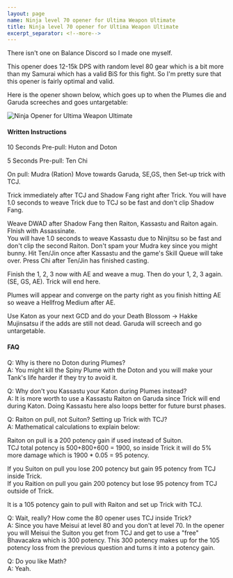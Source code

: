 ```yaml
---
layout: page
name: Ninja level 70 opener for Ultima Weapon Ultimate
title: Ninja level 70 opener for Ultima Weapon Ultimate
excerpt_separator: <!--more-->
---
```

There isn't one on Balance Discord so I made one myself.
<!--more-->

This opener does 12-15k DPS with random level 80 gear which is a bit more than my Samurai which has a valid BiS for this fight. So I'm pretty sure that
this opener is fairly optimal and valid.

Here is the opener shown below, which goes up to when the Plumes die and Garuda screeches and goes untargetable:

![Ninja Opener for Ultima Weapon Ultimate](/main/assets/nin_uwu_opener.png)

<h4>Written Instructions </h4>

10 Seconds Pre-pull: Huton and Doton

5 Seconds Pre-pull: Ten Chi

On pull: Mudra (Ration)
Move towards Garuda, SE,GS, then Set-up trick with TCJ.

Trick immediately after TCJ and Shadow Fang right after Trick. You will have 1.0 seconds to weave Trick due to TCJ so be fast and don't clip Shadow Fang.

Weave DWAD after Shadow Fang then Raiton, Kassastu and Raiton again. FInish with Assassinate.  
You will have 1.0 seconds to weave Kassastu due to Ninjitsu so be fast and don't clip the second Raiton. Don't spam your Mudra key since you might bunny.
Hit Ten/Jin once after Kassastu and the game's Skill Queue will take over. Press Chi after Ten/Jin has finished casting.

Finish the 1, 2, 3 now with AE and weave a mug. Then do your 1, 2, 3 again. (SE, GS, AE). Trick will end here.

Plumes will appear and converge on the party right as you finish hitting AE so weave a Hellfrog Medium after AE.

Use Katon as your next GCD and do your Death Blossom -> Hakke Mujinsatsu if the adds are still not dead. Garuda will screech and go untargetable.

<h4>FAQ</h4>

Q: Why is there no Doton during Plumes?  
A: You might kill the Spiny Plume with the Doton and you will make your Tank's life harder if they try to avoid it. 

Q: Why don't you Kassastu your Katon during Plumes instead?  
A: It is more worth to use a Kassastu Raiton on Garuda since Trick will end during Katon. Doing Kassastu here also loops better for future burst phases.

Q: Raiton on pull, not Suiton? Setting up Trick with TCJ?  
A: Mathematical calculations to explain below:

Raiton on pull is a 200 potency gain if used instead of Suiton.  
TCJ total potency is 500+800+600 = 1900, so inside Trick it will do 5% more damage which is 1900 * 0.05 = 95 potency.

If you Suiton on pull you lose 200 potency but gain 95 potency from TCJ inside Trick.  
If you Raition on pull you gain 200 potency but lose 95 potency from TCJ outside of Trick.

It is a 105 potency gain to pull with Raiton and set up Trick with TCJ.

Q: Wait, really? How come the 80 opener uses TCJ inside Trick?  
A: Since you have Meisui at level 80 and you don't at level 70. In the opener you will Meisui the Suiton you get from TCJ and get to use a "free" Bhavacakra which is 300 potency.
This 300 potency makes up for the 105 potency loss from the previous question and turns it into a potency gain.

Q: Do you like Math?  
A: Yeah. 

 
